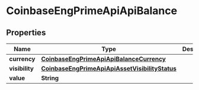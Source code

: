 
# CoinbaseEngPrimeApiApiBalance

## Properties
Name | Type | Description | Notes
------------ | ------------- | ------------- | -------------
**currency** | [**CoinbaseEngPrimeApiApiBalanceCurrency**](CoinbaseEngPrimeApiApiBalanceCurrency.md) |  |  [optional]
**visibility** | [**CoinbaseEngPrimeApiApiAssetVisibilityStatus**](CoinbaseEngPrimeApiApiAssetVisibilityStatus.md) |  |  [optional]
**value** | **String** |  |  [optional]



